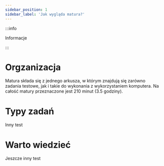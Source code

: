 ```yaml
---
sidebar_position: 1
sidebar_label: 'Jak wygląda matura?'
---
```


:::info

Informacje 

:::

# Orgzanizacja

Matura składa się z jednego arkusza, w którym znajdują się zarówno zadania
testowe, jak i takie do wykonania z wykorzystaniem komputera. Na całość matury
przeznaczone jest 210 minut (3.5 godziny).

# Typy zadań

Inny test

# Warto wiedzieć

Jeszcze inny test
